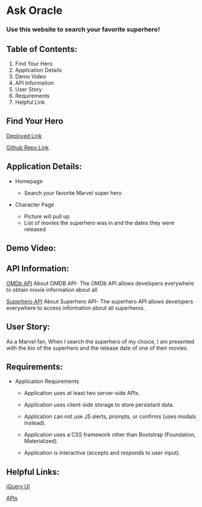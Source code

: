 # Ask Oracle

### Use this website to search your favorite superhero! 

## Table of Contents:
1. Find Your Hero
2. Application Details
3. Demo Video
4. API Information
5. User Story
6. Requirements
7. Helpful Link

## Find Your Hero
[Deployed Link]()

[Github Repo Link]()

## Application Details:
* Homepage
    * Search your favorite Marvel super hero

* Character Page
    * Picture will pull up
    * List of movies the superhero was in and the dates they were released


## Demo Video:

## API Information:
[OMDb API](https://omdbapi.com/?s=${movieName}&apikey=)
About OMDB API- The OMDb API allows developers everywhere to obtain movie information about all

[Superhero API](https://superheroproxy.herokuapp.com/api/10218611106695061/${characterID}/biography)
About Superhero API- The superhero API allows developers everywhere to access information about all superheros.

## User Story: 
As a Marvel fan, 
When I search the superhero of my choice, 
I am presented with the bio of the superhero and the release date of one of their movies.

## Requirements:
* Application Requirements
    
    * Application uses at least two server-side APIs.

    * Application uses client-side storage to store persistant data.
    
    * Application can not use JS alerts, prompts, or confirms (uses modals instead).
    
    * Application uses a CSS framework other than Bootstrap (Foundation, Materialized).
    
    * Application is interactive (accepts and responds to user input).


## Helpful Links:
[jQuery UI](https://code.jquery.com/ui/)

[APIs](https://github.com/public-apis/public-apis#animals)
[]()


